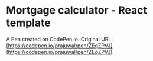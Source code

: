 # Mortgage calculator - React template

A Pen created on CodePen.io. Original URL: [https://codepen.io/prajuwal/pen/ZEqZPVJ](https://codepen.io/prajuwal/pen/ZEqZPVJ).

